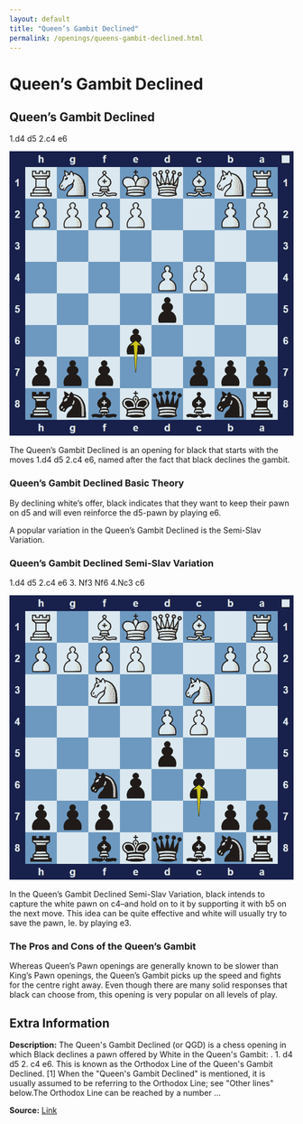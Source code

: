 ```yaml
---
layout: default
title: "Queen’s Gambit Declined"
permalink: /openings/queens-gambit-declined.html
---
```



# Queen’s Gambit Declined



## Queen’s Gambit Declined

1.d4 d5 2.c4 e6

![Queen's Gambit Declined](../images/queens-gambit-declined-1.png)

The Queen’s Gambit Declined is an opening for black that starts with the moves 1.d4 d5 2.c4 e6, named after the fact that black declines the gambit.

### Queen’s Gambit Declined Basic Theory

By declining white’s offer, black indicates that they want to keep their pawn on d5 and will even reinforce the d5-pawn by playing e6.

A popular variation in the Queen’s Gambit Declined is the Semi-Slav Variation.

### Queen’s Gambit Declined Semi-Slav Variation

1.d4 d5 2.c4 e6 3. Nf3 Nf6 4.Nc3 c6

![Queen's Gambit Declined Semi Slav Variation](../images/queens-gambit-declined-2.png)

In the Queen’s Gambit Declined Semi-Slav Variation, black intends to capture the white pawn on c4–and hold on to it by supporting it with b5 on the next move. This idea can be quite effective and white will usually try to save the pawn, Ie. by playing e3.

### The Pros and Cons of the Queen’s Gambit

Whereas Queen’s Pawn openings are generally known to be slower than King’s Pawn openings, the Queen’s Gambit picks up the speed and fights for the centre right away. Even though there are many solid responses that black can choose from, this opening is very popular on all levels of play.



## Extra Information
**Description:** The Queen's Gambit Declined (or QGD) is a chess opening in which Black declines a pawn offered by White in the Queen's Gambit: . 1. d4 d5 2. c4 e6. This is known as the Orthodox Line of the Queen's Gambit Declined. [1] When the "Queen's Gambit Declined" is mentioned, it is usually assumed to be referring to the Orthodox Line; see "Other lines" below.The Orthodox Line can be reached by a number ...

**Source:** [Link](https://en.wikipedia.org/wiki/Queen's_Gambit_Declined)
